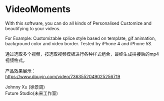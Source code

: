 # VideoMoments
With this software, you can do all kinds of Personalised Customize and  beautifying to your videos. 

For Example:  Customizable splice style based on template,  gif animation, background color and video border. Tested by iPhone 4 and iPhone 5S.
  
  
通过选取多个视频，按选取视频模板进行各种样式组合，最终生成拼接后的mp4视频格式。 
  
产品效果展示：   
https://www.douyin.com/video/7363552049025256719  

Johnny Xu (徐景周)  
Future Studio(未来工作室) 

	  

